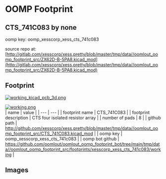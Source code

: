 # OOMP Footprint  
## CTS_741C083  by none  
  
oomp key: oomp_xesscorp_xess_cts_741c083  
  
source repo at: [http://gitlab.com/xesscorp/xess.pretty/blob/master/tmp/data//oomlout_oomp_footprint_src/ZX62D-B-5PA8.kicad_mod](http://gitlab.com/xesscorp/xess.pretty/blob/master/tmp/data//oomlout_oomp_footprint_src/ZX62D-B-5PA8.kicad_mod)  
## Footprint  
  
[![working_kicad_pcb_3d.png](working_kicad_pcb_3d_600.png)](working_kicad_pcb_3d.png)  
  
[![working.png](working_600.png)](working.png)  
| name | value | 
| --- | --- | 
| footprint name | CTS_741C083 | 
| footprint description | CTS four isolated resistor array | 
| number of pads | 8 | 
| github path | http://github.com/xesscorp/xess.pretty/blob/master/tmp/data//oomlout_oomp_footprint_src/CTS_741C083.kicad_mod | 
| oomp key | oomp_xesscorp_xess_cts_741c083 | 
| oomp bot github | https://github.com/oomlout/oomlout_oomp_footprint_bot/tree/main/tmp/data//oomlout_oomp_footprint_src/footprints/xesscorp_xess_cts_741c083/working | 
## Images  
